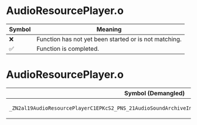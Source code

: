 # AudioResourcePlayer.o
| Symbol | Meaning 
| ------------- | ------------- 
| :x: | Function has not yet been started or is not matching. 
| :white_check_mark: | Function is completed. 


# AudioResourcePlayer.o
| Symbol (Demangled) | Symbol (Mangled) | Decompiled? |
| ------------- |  ------------- | ------------- |
| `_ZN2al19AudioResourcePlayerC1EPKcS2_PNS_21AudioSoundArchiveInfoEPNS_26IAudioResourceInfoAccessorE` | `al::AudioResourcePlayer::AudioResourcePlayer(char const*,char const*,al::AudioSoundArchiveInfo *,al::IAudioResourceInfoAccessor *)` | :white_check_mark: |
